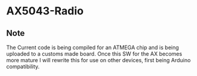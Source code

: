 # AX5043-Radio

## Note
The Current code is being compiled for an ATMEGA chip and is being uploaded to a customs made board.
Once this SW for the AX becomes more mature I will rewrite this for use on other devices, first 
being Arduino compatibility.
